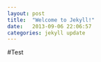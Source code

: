 ```yaml
---
layout: post
title:  "Welcome to Jekyll!"
date:   2013-09-06 22:06:57
categories: jekyll update
---
```


#Test